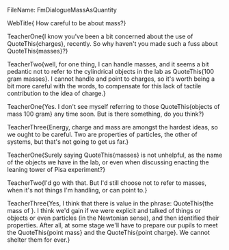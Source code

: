 FileName: FmDialogueMassAsQuantity

WebTitle{ How careful to be about mass?}

TeacherOne{I know you've been a bit concerned about the use of QuoteThis{charges}, recently. So why haven't you made such a fuss about QuoteThis{masses}?}

TeacherTwo{well, for one thing, I can handle masses, and it seems a bit pedantic not to refer to the cylindrical objects in the lab as QuoteThis{100 gram masses}. I cannot handle and point to charges, so it's worth being a bit more careful with the words, to compensate for this lack of tactile contribution to the idea of charge.}

TeacherOne{Yes. I don't see myself referring to those QuoteThis{objects of mass 100 gram} any time soon. But is there something, do you think?}

TeacherThree{Energy, charge and mass are amongst the hardest ideas, so we ought to be careful. Two are properties of particles, the other of systems, but that's not going to get us far.}

TeacherOne{Surely saying QuoteThis{masses} is not unhelpful, as the name of the objects we have in the lab, or even when discussing enacting the leaning tower of Pisa experiment?}

TeacherTwo{I'd go with that.  But I'd still choose not to refer to masses, when it's not things I'm handling, or can point to.}

TeacherThree{Yes, I think that there is value in the phrase: QuoteThis{the mass of }. I think we'd gain if we were explicit and talked of things or objects or even particles (in the Newtonian sense), and then identified their properties. After all, at some stage we'll have to prepare our pupils to meet the QuoteThis{point mass} and the QuoteThis{point charge}. We cannot shelter them for ever.}
